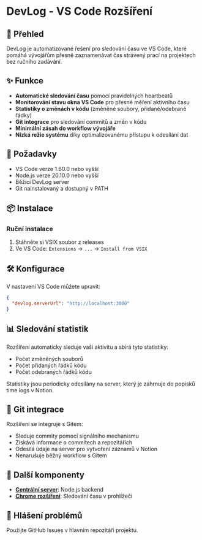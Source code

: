 # DevLog - VS Code Rozšíření

## 🚀 Přehled

DevLog je automatizované řešení pro sledování času ve VS Code, které pomáhá vývojářům přesně zaznamenávat čas strávený prací na projektech bez ručního zadávání.

## ✨ Funkce

- **Automatické sledování času** pomocí pravidelných heartbeatů
- **Monitorování stavu okna VS Code** pro přesné měření aktivního času
- **Statistiky o změnách v kódu** (změněné soubory, přidané/odebrané řádky)
- **Git integrace** pro sledování commitů a změn v kódu
- **Minimální zásah do workflow vývojáře**
- **Nízká režie systému** díky optimalizovanému přístupu k odesílání dat

## 🔧 Požadavky

- VS Code verze 1.60.0 nebo vyšší
- Node.js verze 20.10.0 nebo vyšší
- Běžící DevLog server
- Git nainstalovaný a dostupný v PATH

## 📦 Instalace

### Ruční instalace

1. Stáhněte si VSIX soubor z releases
2. Ve VS Code: `Extensions` → `...` → `Install from VSIX`

## 🛠 Konfigurace

V nastavení VS Code můžete upravit:

```json
{
  "devlog.serverUrl": "http://localhost:3000"
}
```

## 📊 Sledování statistik

Rozšíření automaticky sleduje vaši aktivitu a sbírá tyto statistiky:
- Počet změněných souborů
- Počet přidaných řádků kódu
- Počet odebraných řádků kódu

Statistiky jsou periodicky odesílány na server, který je zahrnuje do popisků time logs v Notion.

## 🔄 Git integrace

Rozšíření se integruje s Gitem:
- Sleduje commity pomocí signálního mechanismu
- Získává informace o commitech a repozitářích
- Odesílá údaje na server pro vytvoření záznamů v Notion
- Nenarušuje běžný workflow s Gitem

## 🔗 Další komponenty

- **[Centrální server](https://github.com/brojor/devlog/tree/main/packages/server)**: Node.js backend
- **[Chrome rozšíření](https://github.com/brojor/devlog/tree/main/packages/chrome-extension)**: Sledování času v prohlížeči

## 🐛 Hlášení problémů

Použijte GitHub Issues v hlavním repozitáři projektu.
